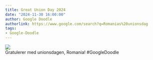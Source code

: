 ```yaml
---
title: Great Union Day 2024
date: "2024-11-30 16:00:00"
author: Google Doodle
authorlink: https://www.google.com/search?q=Romanias%20unionsdag
tags:
- Google-Doodle
---
```

<img src="https://www.google.com/logos/doodles/2024/great-union-day-2024-6753651837110332-law.gif" referrerpolicy="no-referrer"><br>Gratulerer med unionsdagen, Romania! #GoogleDoodle